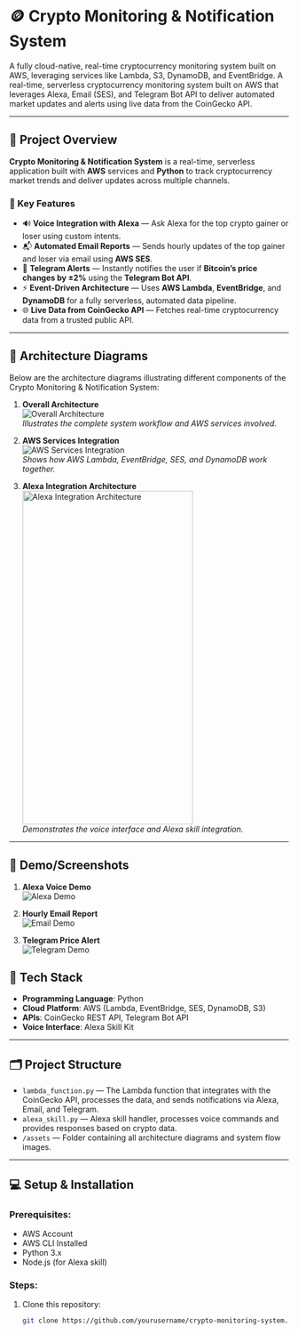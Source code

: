 # 🪙 Crypto Monitoring & Notification System

A fully cloud-native, real-time cryptocurrency monitoring system built on AWS, leveraging services like Lambda, S3, DynamoDB, and EventBridge. A real-time, serverless cryptocurrency monitoring system built on AWS that leverages Alexa, Email (SES), and Telegram Bot API to deliver automated market updates and alerts using live data from the CoinGecko API.

---

## 🚀 Project Overview

**Crypto Monitoring & Notification System** is a real-time, serverless application built with **AWS** services and **Python** to track cryptocurrency market trends and deliver updates across multiple channels.

### 🔧 Key Features

* 🔊 **Voice Integration with Alexa** — Ask Alexa for the top crypto gainer or loser using custom intents.
* 📬 **Automated Email Reports** — Sends hourly updates of the top gainer and loser via email using **AWS SES**.
* 📲 **Telegram Alerts** — Instantly notifies the user if **Bitcoin’s price changes by ±2%** using the **Telegram Bot API**.
* ⚡ **Event-Driven Architecture** — Uses **AWS Lambda**, **EventBridge**, and **DynamoDB** for a fully serverless, automated data pipeline.
* 🌐 **Live Data from CoinGecko API** — Fetches real-time cryptocurrency data from a trusted public API.

---
## 🧩 Architecture Diagrams

Below are the architecture diagrams illustrating different components of the Crypto Monitoring & Notification System:

1. **Overall Architecture**  
   ![Overall Architecture](./assets/Email.png)  
   *Illustrates the complete system workflow and AWS services involved.*

2. **AWS Services Integration**  
   ![AWS Services Integration](./assets/Ttelegram.png)  
   *Shows how AWS Lambda, EventBridge, SES, and DynamoDB work together.*

3. **Alexa Integration Architecture**  
   <img src="./assets/Alexa.png" alt="Alexa Integration Architecture" width="80%" height="600px"/>  
   *Demonstrates the voice interface and Alexa skill integration.*

---

## 🧪 Demo/Screenshots

1. **Alexa Voice Demo**  
   <img src="./assets/Emaill.png" alt="Alexa Demo"/>

2. **Hourly Email Report**  
   <img src="./assets/Telegramm.png" alt="Email Demo"/>

3. **Telegram Price Alert**  
   <img src="./assets/Alexaa.png" alt="Telegram Demo"/>


## 🧱 Tech Stack

* **Programming Language**: Python
* **Cloud Platform**: AWS (Lambda, EventBridge, SES, DynamoDB, S3)
* **APIs**: CoinGecko REST API, Telegram Bot API
* **Voice Interface**: Alexa Skill Kit

---

## 🗂 Project Structure

* `lambda_function.py` — The Lambda function that integrates with the CoinGecko API, processes the data, and sends notifications via Alexa, Email, and Telegram.
* `alexa_skill.py` — Alexa skill handler, processes voice commands and provides responses based on crypto data.
* `/assets` — Folder containing all architecture diagrams and system flow images.

---


## 💻 Setup & Installation

### Prerequisites:

* AWS Account
* AWS CLI Installed
* Python 3.x
* Node.js (for Alexa skill)

### Steps:

1. Clone this repository:

   ```bash
   git clone https://github.com/yourusername/crypto-monitoring-system.git 
   ```

